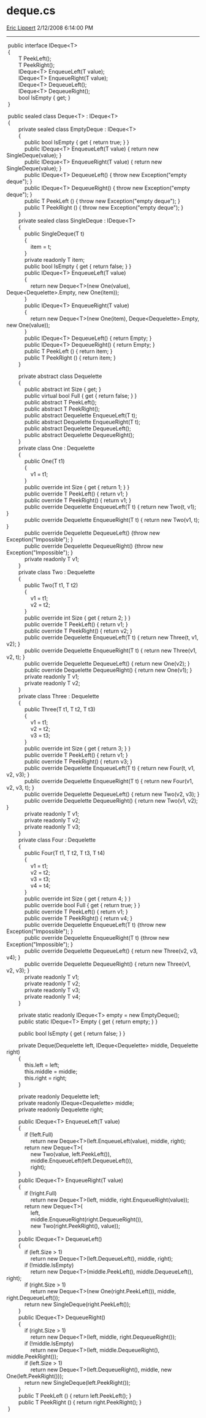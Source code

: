 <div id="page">

# deque.cs

[Eric Lippert](https://social.msdn.microsoft.com/profile/Eric%20Lippert) 2/12/2008 6:14:00 PM

-----

<div id="content">

<div class="code">

 public interface IDeque\<T\>  
 {  
        T PeekLeft();  
        T PeekRight();  
        IDeque\<T\> EnqueueLeft(T value);  
        IDeque\<T\> EnqueueRight(T value);  
        IDeque\<T\> DequeueLeft();  
        IDeque\<T\> DequeueRight();  
        bool IsEmpty { get; }  
 } 

 public sealed class Deque\<T\> : IDeque\<T\>  
 {  
        private sealed class EmptyDeque : IDeque\<T\>  
        {  
            public bool IsEmpty { get { return true; } }  
            public IDeque\<T\> EnqueueLeft(T value) { return new SingleDeque(value); }  
            public IDeque\<T\> EnqueueRight(T value) { return new SingleDeque(value); }  
            public IDeque\<T\> DequeueLeft() { throw new Exception("empty deque"); }  
            public IDeque\<T\> DequeueRight() { throw new Exception("empty deque"); }  
            public T PeekLeft () { throw new Exception("empty deque"); }  
            public T PeekRight () { throw new Exception("empty deque"); }  
        }  
        private sealed class SingleDeque : IDeque\<T\>  
        {  
            public SingleDeque(T t)  
            {  
                item = t;  
            }  
            private readonly T item;  
            public bool IsEmpty { get { return false; } }  
            public IDeque\<T\> EnqueueLeft(T value)  
            {  
                return new Deque\<T\>(new One(value), Deque\<Dequelette\>.Empty, new One(item));   
            }  
            public IDeque\<T\> EnqueueRight(T value)              
            {  
                return new Deque\<T\>(new One(item), Deque\<Dequelette\>.Empty, new One(value));   
            }  
            public IDeque\<T\> DequeueLeft() { return Empty; }  
            public IDeque\<T\> DequeueRight() { return Empty; }  
            public T PeekLeft () { return item; }  
            public T PeekRight () { return item; }  
        }

        private abstract class Dequelette  
        {  
            public abstract int Size { get; }  
            public virtual bool Full { get { return false; } }  
            public abstract T PeekLeft();  
            public abstract T PeekRight();  
            public abstract Dequelette EnqueueLeft(T t);  
            public abstract Dequelette EnqueueRight(T t);  
            public abstract Dequelette DequeueLeft();  
            public abstract Dequelette DequeueRight();  
        }  
        private class One : Dequelette  
        {  
            public One(T t1)  
            {  
                v1 = t1;  
            }  
            public override int Size { get { return 1; } }  
            public override T PeekLeft() { return v1; }  
            public override T PeekRight() { return v1; }  
            public override Dequelette EnqueueLeft(T t) { return new Two(t, v1); }  
            public override Dequelette EnqueueRight(T t) { return new Two(v1, t); }  
            public override Dequelette DequeueLeft() {throw new Exception("Impossible"); }  
            public override Dequelette DequeueRight() {throw new Exception("Impossible"); }  
            private readonly T v1;  
        }  
        private class Two : Dequelette  
        {  
            public Two(T t1, T t2)  
            {  
                v1 = t1;  
                v2 = t2;  
            }  
            public override int Size { get { return 2; } }  
            public override T PeekLeft() { return v1; }  
            public override T PeekRight() { return v2; }  
            public override Dequelette EnqueueLeft(T t) { return new Three(t, v1, v2); }  
            public override Dequelette EnqueueRight(T t) { return new Three(v1, v2, t); }  
            public override Dequelette DequeueLeft() { return new One(v2); }  
            public override Dequelette DequeueRight() { return new One(v1); }  
            private readonly T v1;  
            private readonly T v2;  
        }  
        private class Three : Dequelette  
        {  
            public Three(T t1, T t2, T t3)  
            {  
                v1 = t1;  
                v2 = t2;  
                v3 = t3;  
            }  
            public override int Size { get { return 3; } }  
            public override T PeekLeft() { return v1; }  
            public override T PeekRight() { return v3; }  
            public override Dequelette EnqueueLeft(T t) { return new Four(t, v1, v2, v3); }  
            public override Dequelette EnqueueRight(T t) { return new Four(v1, v2, v3, t); }  
            public override Dequelette DequeueLeft() { return new Two(v2, v3); }  
            public override Dequelette DequeueRight() { return new Two(v1, v2); }  
            private readonly T v1;  
            private readonly T v2;  
            private readonly T v3;  
        }  
        private class Four : Dequelette  
        {  
            public Four(T t1, T t2, T t3, T t4)  
            {  
                v1 = t1;  
                v2 = t2;  
                v3 = t3;  
                v4 = t4;  
            }  
            public override int Size { get { return 4; } }  
            public override bool Full { get { return true; } }  
            public override T PeekLeft() { return v1; }  
            public override T PeekRight() { return v4; }  
            public override Dequelette EnqueueLeft(T t) {throw new Exception("Impossible"); }  
            public override Dequelette EnqueueRight(T t) {throw new Exception("Impossible"); }  
            public override Dequelette DequeueLeft() { return new Three(v2, v3, v4); }  
            public override Dequelette DequeueRight() { return new Three(v1, v2, v3); }  
            private readonly T v1;  
            private readonly T v2;  
            private readonly T v3;  
            private readonly T v4;  
        }

        private static readonly IDeque\<T\> empty = new EmptyDeque();  
        public static IDeque\<T\> Empty { get { return empty; } }

        public bool IsEmpty { get { return false; } }

        private Deque(Dequelette left, IDeque\<Dequelette\> middle, Dequelette right)  
        {  
            this.left = left;  
            this.middle = middle;  
            this.right = right;  
        }

        private readonly Dequelette left;  
        private readonly IDeque\<Dequelette\> middle;  
        private readonly Dequelette right;

        public IDeque\<T\> EnqueueLeft(T value)  
        {  
            if (\!left.Full)  
                return new Deque\<T\>(left.EnqueueLeft(value), middle, right);  
            return new Deque\<T\>(  
                new Two(value, left.PeekLeft()),  
                middle.EnqueueLeft(left.DequeueLeft()),  
                right);  
        }  
        public IDeque\<T\> EnqueueRight(T value)  
        {  
            if (\!right.Full)  
                return new Deque\<T\>(left, middle, right.EnqueueRight(value));  
            return new Deque\<T\>(  
                left,  
                middle.EnqueueRight(right.DequeueRight()),  
                new Two(right.PeekRight(), value));  
        }  
        public IDeque\<T\> DequeueLeft()  
        {  
            if (left.Size \> 1)  
                return new Deque\<T\>(left.DequeueLeft(), middle, right);  
            if (\!middle.IsEmpty)  
                return new Deque\<T\>(middle.PeekLeft(), middle.DequeueLeft(), right);  
            if (right.Size \> 1)  
                return new Deque\<T\>(new One(right.PeekLeft()), middle, right.DequeueLeft());  
            return new SingleDeque(right.PeekLeft());  
        }  
        public IDeque\<T\> DequeueRight()  
        {  
            if (right.Size \> 1)  
                return new Deque\<T\>(left, middle, right.DequeueRight());  
            if (\!middle.IsEmpty)  
                return new Deque\<T\>(left, middle.DequeueRight(), middle.PeekRight());  
            if (left.Size \> 1)  
                return new Deque\<T\>(left.DequeueRight(), middle, new One(left.PeekRight()));  
            return new SingleDeque(left.PeekRight());  
        }  
        public T PeekLeft () { return left.PeekLeft(); }  
        public T PeekRight () { return right.PeekRight(); }  
 }

</div>

</div>

</div>

